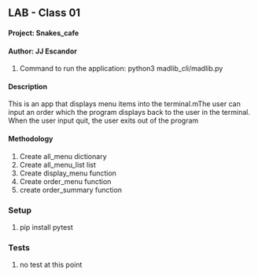 
## LAB - Class 01

#### Project: Snakes_cafe
#### Author: JJ Escandor

1. Command to run the application: python3 madlib_cli/madlib.py

#### Description

This is an app that displays menu items into the terminal.mThe user can input an order which the program displays back to the user in the terminal. When the user input quit, the user exits out of the program

#### Methodology

1. Create all_menu dictionary
1. Create all_menu_list list
1. Create display_menu function
1. Create order_menu function
1. create order_summary function
### Setup

1. pip install pytest

### Tests

1. no test at this point

